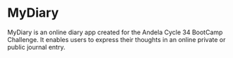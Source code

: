 # MyDiary

MyDiary is an online diary app created for the Andela Cycle 34 BootCamp Challenge. It enables users to express their thoughts in an online private or public journal entry.